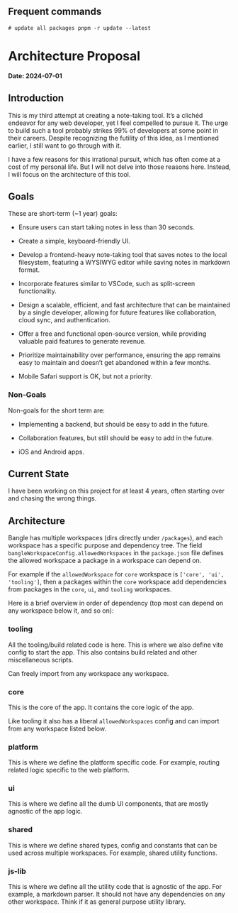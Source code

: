 ## Frequent commands

`# update all packages pnpm -r update --latest`

# Architecture Proposal

**Date: 2024-07-01**

## Introduction

This is my third attempt at creating a note-taking tool. It’s a clichéd endeavor for any web developer, yet I feel compelled to pursue it. The urge to build such a tool probably strikes 99% of developers at some point in their careers. Despite recognizing the futility of this idea, as I mentioned earlier, I still want to go through with it.

I have a few reasons for this irrational pursuit, which has often come at a cost of my personal life. But I will not delve into those reasons here. Instead, I will focus on the architecture of this tool.

## Goals

These are short-term (~1 year) goals:

* Ensure users can start taking notes in less than 30 seconds.

* Create a simple, keyboard-friendly UI.

* Develop a frontend-heavy note-taking tool that saves notes to the local filesystem, featuring a WYSIWYG editor while saving notes in markdown format.

* Incorporate features similar to VSCode, such as split-screen functionality.

* Design a scalable, efficient, and fast architecture that can be maintained by a single developer, allowing for future features like collaboration, cloud sync, and authentication.

* Offer a free and functional open-source version, while providing valuable paid features to generate revenue.

* Prioritize maintainability over performance, ensuring the app remains easy to maintain and doesn’t get abandoned within a few months.

* Mobile Safari support is OK, but not a priority.

### Non-Goals

Non-goals for the short term are:

* Implementing a backend, but should be easy to add in the future.

* Collaboration features, but still should be easy to add in the future.

* iOS and Android apps.

## Current State

I have been working on this project for at least 4 years, often starting over and chasing the wrong things.

## Architecture

Bangle has multiple workspaces (dirs directly under `/packages`), and each workspace has a specific purpose and dependency tree. The field `bangleWorkspaceConfig.allowedWorkspaces` in the `package.json` file defines the allowed workspace a package in a workspace can depend on.

For example if the `allowedWorkspace` for `core` workspace is `['core', 'ui', 'tooling']`, then a packages within the `core` workspace add dependencies from packages in the `core`, `ui`, and `tooling` workspaces.

Here is a brief overview in order of dependency (top most can depend on any workspace below it, and so on):

### tooling

All the tooling/build related code is here. This is where we also define vite config to start the app. This also contains build related and other miscellaneous scripts.

Can freely import from any workspace any workspace.

### core

This is the core of the app. It contains the core logic of the app.

Like tooling it also has a liberal `allowedWorkspaces` config and can import from any workspace listed below.

### platform

This is where we define the platform specific code. For example, routing related logic specific to the web platform.

### ui

This is where we define all the dumb UI components, that are mostly agnostic of the app logic.

### shared

This is where we define shared types, config and constants that can be used across multiple workspaces. For example, shared utility functions.

### js-lib

This is where we define all the utility code that is agnostic of the app. For example, a markdown parser. It should not have any dependencies on any other workspace. Think if it as general purpose utility library.
